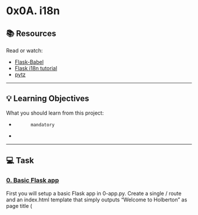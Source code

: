 # 0x0A. i18n

## :books: Resources
Read or watch:
* [Flask-Babel](https://intranet.hbtn.io/rltoken/Q71CxQOjqpOJrqHd_F4lXQ)
* [Flask i18n tutorial](https://intranet.hbtn.io/rltoken/NdAnX-Td57RRaA25LX0A1Q)
* [pytz](https://intranet.hbtn.io/rltoken/yk8MxfbrtfmHusK6pmX7XQ)

---
## :bulb: Learning Objectives
What you should learn from this project:


*           mandatory
*         

---
## :computer: Task

### [0. Basic Flask app](./0-app.py)
First you will setup a basic Flask app in 0-app.py. Create a single / route and an index.html template that simply outputs “Welcome to Holberton” as page title (<title>) and “Hello world” as header (<h1>).


### [1. Basic Babel setup](./1-app.py)
Install the Babel Flask extension:


### [2. Get locale from request](./2-app.py)
Create a get_locale function with the babel.localeselector decorator. Use request.accept_languages to determine the best match with our supported languages.


### [3. Parametrize templates](./3-app.py)
Use the _ or gettext function to parametrize your templates. Use the message IDs home_title and home_header.


### [4. Force locale with URL parameter](./4-app.py)
In this task, you will implement a way to force a particular locale by passing the locale=fr parameter to your app’s URLs.


### [5. Mock logging in](./5-app.py)
Creating a user login system is outside the scope of this project. To emulate a similar behavior, copy the following user table in 5-app.py.


### [6. Use user locale](./6-app.py)
Change your get_locale function to use a user’s preferred local if it is supported.


### [7. Infer appropriate time zone](./7-app.py)
Define a get_timezone function and use the babel.timezoneselector decorator.


### [8. Display the current time](./app.py)
Based on the inferred time zone, display the current time on the home page in the default format. For example:

---

## Author
* **Cristian David Pineda Vargas** - [Cristiand187](https://github.com/Cristiand187)